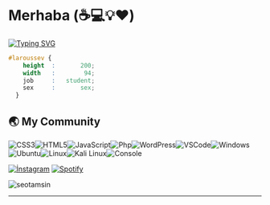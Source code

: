 # Merhaba (:coffee::computer::bulb::heart:)

[![Typing SVG](https://readme-typing-svg.herokuapp.com?color=%2336BCF7&size=24&duration=4000&width=500&lines=Tecr%C3%BCbelerim;SEO+Metin+Yazarl%C4%B1%C4%9F%C4%B1;PHP%2C+HTML%2C+CSS%2C++JS;Microsoft+Office+;Adobe+Photoshop)](https://github.com/seotamsin)
```css
#laroussev {
    height  :       200;
    width   :        94;
    job     :   student;
    sex     :       sex;
  }
```
## :earth_asia: My Community

![CSS3](https://img.icons8.com/color/30/css3.png)![HTML5](https://img.icons8.com/color/30/html-5.png)![JavaScript](https://img.icons8.com/color/30/javascript.png)![Php](https://i.hizliresim.com/aa6cxyp.png)![WordPress](https://img.icons8.com/color/30/wordpress.png)![VSCode](https://img.icons8.com/color/30/visual-studio-code-2019.png)![Windows](https://img.icons8.com/color/30/windows-10.png)![Ubuntu](https://img.icons8.com/color/30/ubuntu--v1.png)![Linux](https://img.icons8.com/color/30/linux.png)![Kali Linux](https://img.icons8.com/color/30/kali-linux.png)![Console](https://img.icons8.com/color/30/console.png)<br>


[![İnstagram](https://img.shields.io/badge/INSTAGRAM%20-DC3175.svg?&style=for-the-badge&logo=instagram&logoColor=white)](https://instagram.com/furk5n) 
[![Spotify](https://img.shields.io/badge/Spotify-1ED760?&style=for-the-badge&logo=spotify&logoColor=white)](https://open.spotify.com/user/bmd3bob163x0q1hu8qbopd7ca) 

<img src="https://komarev.com/ghpvc/?username=seotamsin&label=Ziyaretçi%20Sayısı&color=552b75" alt="seotamsin" /><br>

---


